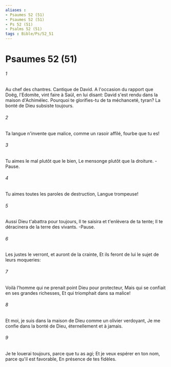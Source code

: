 ```yaml
---
aliases : 
- Psaumes 52 (51)
- Psaumes 52 (51)
- Ps 52 (51)
- Psalms 52 (51)
tags : Bible/Ps/52_51
---
```


# Psaumes 52 (51)

###### 1
Au chef des chantres. Cantique de David. A l'occasion du rapport que Doëg, l'Edomite, vint faire à Saül, en lui disant: David s'est rendu dans la maison d'Achimélec. Pourquoi te glorifies-tu de ta méchanceté, tyran? La bonté de Dieu subsiste toujours.
###### 2
Ta langue n'invente que malice, comme un rasoir affilé, fourbe que tu es!
###### 3
Tu aimes le mal plutôt que le bien, Le mensonge plutôt que la droiture. -Pause.
###### 4
Tu aimes toutes les paroles de destruction, Langue trompeuse!
###### 5
Aussi Dieu t'abattra pour toujours, Il te saisira et t'enlèvera de ta tente; Il te déracinera de la terre des vivants. -Pause.
###### 6
Les justes le verront, et auront de la crainte, Et ils feront de lui le sujet de leurs moqueries:
###### 7
Voilà l'homme qui ne prenait point Dieu pour protecteur, Mais qui se confiait en ses grandes richesses, Et qui triomphait dans sa malice!
###### 8
Et moi, je suis dans la maison de Dieu comme un olivier verdoyant, Je me confie dans la bonté de Dieu, éternellement et à jamais.
###### 9
Je te louerai toujours, parce que tu as agi; Et je veux espérer en ton nom, parce qu'il est favorable, En présence de tes fidèles.
